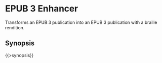 <link rev="dp2:doc" href="src/main/resources/xml/epub3-to-epub3.xpl"/>
<link rel="rdf:type" href="http://www.daisy.org/ns/pipeline/userdoc"/>
<meta property="dc:title" content="EPUB 3 Enhancer"/>

# EPUB 3 Enhancer

Transforms an EPUB 3 publication into an EPUB 3 publication with a braille rendition.

## Synopsis

{{>synopsis}}

